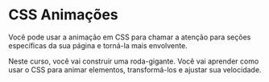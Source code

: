 # CSS Animações

Você pode usar a animação em CSS para chamar a atenção para seções específicas da sua página e torná-la mais envolvente.

Neste curso, você vai construir uma roda-gigante. Você vai aprender como usar o CSS para animar elementos, transformá-los e ajustar sua velocidade.

